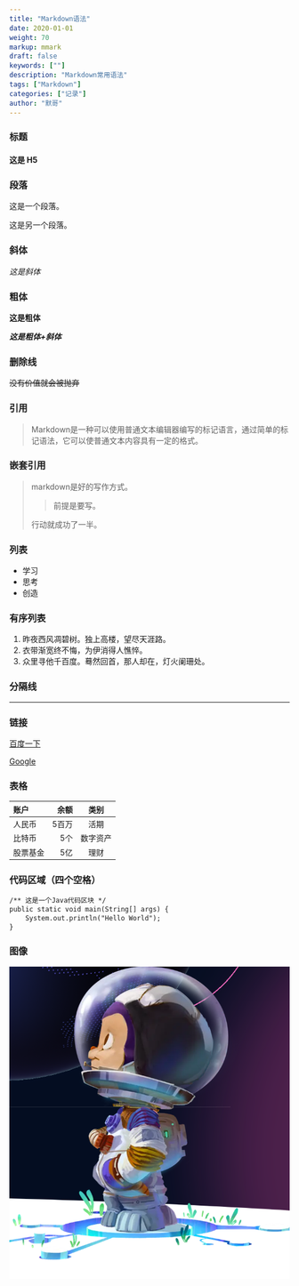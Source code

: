 ```yaml
---  
title: "Markdown语法"  
date: 2020-01-01
weight: 70  
markup: mmark  
draft: false  
keywords: [""]  
description: "Markdown常用语法"  
tags: ["Markdown"]  
categories: ["记录"]  
author: "默哥"  
---  
```


### 标题
#### 这是 H5 ####

### 段落
这是一个段落。

这是另一个段落。

### 斜体
*这是斜体*

### 粗体
**这是粗体**

***这是粗体+斜体***

### 删除线
~~没有价值就会被抛弃~~

### 引用
> Markdown是一种可以使用普通文本编辑器编写的标记语言，通过简单的标记语法，它可以使普通文本内容具有一定的格式。


### 嵌套引用
> markdown是好的写作方式。
>
> > 前提是要写。
>
> 行动就成功了一半。


### 列表
* 学习
* 思考
* 创造

### 有序列表
1. 昨夜西风凋碧树。独上高楼，望尽天涯路。
2. 衣带渐宽终不悔，为伊消得人憔悴。
3. 众里寻他千百度。蓦然回首，那人却在，灯火阑珊处。

### 分隔线

---------------------------------------

### 链接
[百度一下](http://www.baidu.com/)

[Google](http://www.google.com/ "google")

### 表格
| 账户     | 余额 | 类别   |
| :------- | ----: | :---: |
| 人民币    | 5百万  |  活期    |
| 比特币    | 5个   |  数字资产 |
| 股票基金  | 5亿  |  理财     |

### 代码区域（四个空格）
    /** 这是一个Java代码区块 */
    public static void main(String[] args) {
        System.out.println("Hello World");
    }

### 图像
![星辰大海](/images/star.png)
